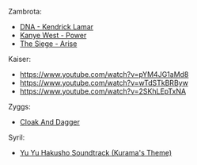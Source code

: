 Zambrota:
- [DNA - Kendrick Lamar](https://www.youtube.com/watch?v=uX6uBHPGfSs)
- [Kanye West - Power](https://www.youtube.com/watch?v=SUtf9Ajlno4)
- [The Siege - Arise](https://open.spotify.com/track/4pIO4Hi73yRGnXt8zRbQ7m?si=0afe19598fb141ce)

Kaiser:
- https://www.youtube.com/watch?v=pYM4JG1aMd8
- https://www.youtube.com/watch?v=wTdSTkBRByw
- https://www.youtube.com/watch?v=2SKhLEpTxNA

Zyggs:
- [Cloak And Dagger](https://www.youtube.com/watch?v=SPcVvEnxTLU)

Syril:
- [Yu Yu Hakusho Soundtrack (Kurama's Theme)](https://www.youtube.com/watch?v=iKpPtJAMy8c)
